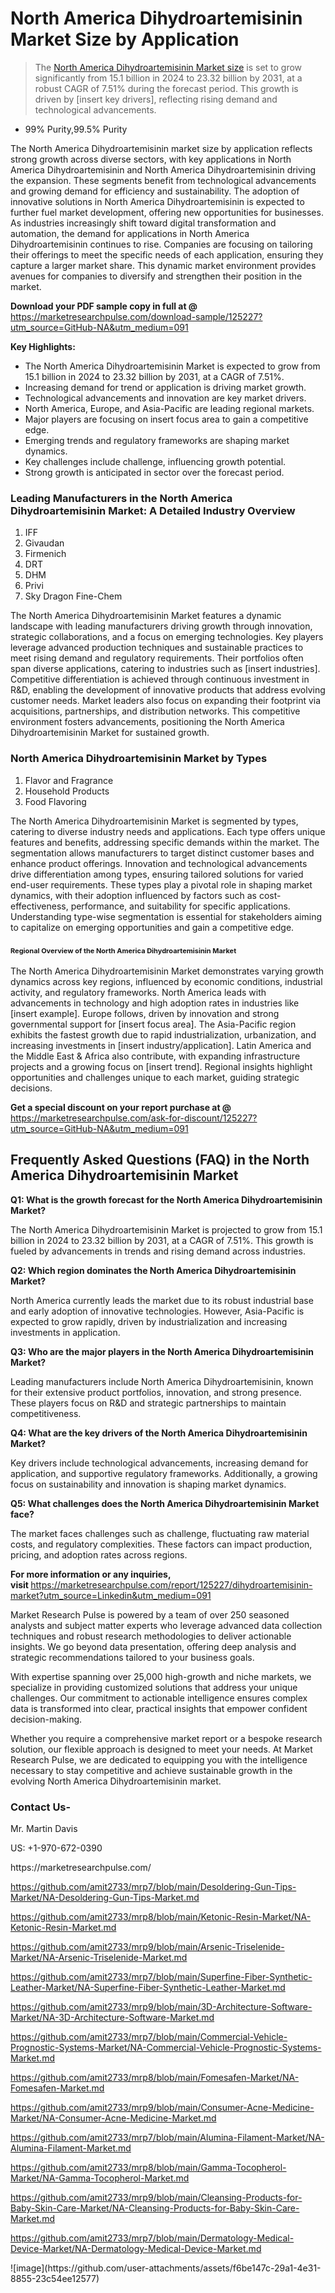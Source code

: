 <h1>North America Dihydroartemisinin Market&nbsp;Size by Application</h1><blockquote><p>The <a href="https://marketresearchpulse.com/download-sample/125227?utm_source=GitHub-NA&amp;utm_medium=091">North America Dihydroartemisinin Market size</a> is set to grow significantly from 15.1 billion in 2024 to 23.32 billion by 2031, at a robust CAGR of 7.51% during the forecast period. This growth is driven by [insert key drivers], reflecting rising demand and technological advancements.</p></blockquote><ul><li>99% Purity,99.5% Purity</li></ul><p>The North America Dihydroartemisinin market size by application reflects strong growth across diverse sectors, with key applications in North America Dihydroartemisinin and North America Dihydroartemisinin driving the expansion. These segments benefit from technological advancements and growing demand for efficiency and sustainability. The adoption of innovative solutions in North America Dihydroartemisinin is expected to further fuel market development, offering new opportunities for businesses. As industries increasingly shift toward digital transformation and automation, the demand for applications in North America Dihydroartemisinin continues to rise. Companies are focusing on tailoring their offerings to meet the specific needs of each application, ensuring they capture a larger market share. This dynamic market environment provides avenues for companies to diversify and strengthen their position in the market.</p><p><strong>Download your PDF sample copy in full at @ </strong><a href="https://marketresearchpulse.com/download-sample/125227?utm_source=GitHub-NA&amp;utm_medium=091">https://marketresearchpulse.com/download-sample/125227?utm_source=GitHub-NA&amp;utm_medium=091</a></p><p><strong>Key Highlights: </strong></p><ul><li>The North America Dihydroartemisinin Market is expected to grow from 15.1 billion in 2024 to 23.32 billion by 2031, at a CAGR of 7.51%.</li><li>Increasing demand for trend or application is driving market growth.</li><li>Technological advancements and innovation are key market drivers.</li><li>North America, Europe, and Asia-Pacific are leading regional markets.</li><li>Major players are focusing on insert focus area to gain a competitive edge.</li><li>Emerging trends and regulatory frameworks are shaping market dynamics.</li><li>Key challenges include challenge, influencing growth potential.</li><li>Strong growth is anticipated in sector over the forecast period.</li></ul><h3>Leading Manufacturers in the North America Dihydroartemisinin Market: A Detailed Industry Overview</h3><ol><li>IFF</li><li>Givaudan</li><li>Firmenich</li><li>DRT</li><li>DHM</li><li>Privi</li><li>Sky Dragon Fine-Chem</li></ol><div class="flex max-w-full flex-col flex-grow"><div class="min-h-8 text-message flex w-full flex-col items-end gap-2 whitespace-normal break-words [.text-message+&amp;]:mt-5" dir="auto" data-message-author-role="assistant" data-message-id="fd8432e4-4910-450d-b182-61b7bfb0a01f" data-message-model-slug="gpt-4o"><div class="flex w-full flex-col gap-1 empty:hidden first:pt-[3px]"><div class="markdown prose w-full break-words dark:prose-invert light"><p>The North America Dihydroartemisinin Market features a dynamic landscape with leading manufacturers driving growth through innovation, strategic collaborations, and a focus on emerging technologies. Key players leverage advanced production techniques and sustainable practices to meet rising demand and regulatory requirements. Their portfolios often span diverse applications, catering to industries such as [insert industries]. Competitive differentiation is achieved through continuous investment in R&amp;D, enabling the development of innovative products that address evolving customer needs. Market leaders also focus on expanding their footprint via acquisitions, partnerships, and distribution networks. This competitive environment fosters advancements, positioning the North America Dihydroartemisinin Market for sustained growth.</p></div></div></div></div><h3>North America Dihydroartemisinin Market by Types</h3><ol><li>Flavor and Fragrance<li> Household Products<li> Food Flavoring</li></ol><div class="flex max-w-full flex-col flex-grow"><div class="min-h-8 text-message flex w-full flex-col items-end gap-2 whitespace-normal break-words [.text-message+&amp;]:mt-5" dir="auto" data-message-author-role="assistant" data-message-id="084470be-0bb7-4664-bddf-5156b4f41249" data-message-model-slug="gpt-4o-mini"><div class="flex w-full flex-col gap-1 empty:hidden first:pt-[3px]"><div class="markdown prose w-full break-words dark:prose-invert light"><p>The North America Dihydroartemisinin Market is segmented by types, catering to diverse industry needs and applications. Each type offers unique features and benefits, addressing specific demands within the market. The segmentation allows manufacturers to target distinct customer bases and enhance product offerings. Innovation and technological advancements drive differentiation among types, ensuring tailored solutions for varied end-user requirements. These types play a pivotal role in shaping market dynamics, with their adoption influenced by factors such as cost-effectiveness, performance, and suitability for specific applications. Understanding type-wise segmentation is essential for stakeholders aiming to capitalize on emerging opportunities and gain a competitive edge.</p></div></div></div></div><h3><span style="font-size: 11px;">Regional Overview of the North America Dihydroartemisinin Market</span></h3><div class="flex max-w-full flex-col flex-grow"><div class="min-h-8 text-message flex w-full flex-col items-end gap-2 whitespace-normal break-words [.text-message+&amp;]:mt-5" dir="auto" data-message-author-role="assistant" data-message-id="e9038762-ce64-4e30-91c9-9bd413514231" data-message-model-slug="gpt-4o-mini"><div class="flex w-full flex-col gap-1 empty:hidden first:pt-[3px]"><div class="markdown prose w-full break-words dark:prose-invert light"><p>The North America Dihydroartemisinin Market demonstrates varying growth dynamics across key regions, influenced by economic conditions, industrial activity, and regulatory frameworks. North America leads with advancements in technology and high adoption rates in industries like [insert example]. Europe follows, driven by innovation and strong governmental support for [insert focus area]. The Asia-Pacific region exhibits the fastest growth due to rapid industrialization, urbanization, and increasing investments in [insert industry/application]. Latin America and the Middle East &amp; Africa also contribute, with expanding infrastructure projects and a growing focus on [insert trend]. Regional insights highlight opportunities and challenges unique to each market, guiding strategic decisions.</p></div></div></div></div><p><strong>Get a special discount on your report purchase at @ </strong><a href="https://marketresearchpulse.com/ask-for-discount/125227?utm_source=GitHub-NA&amp;utm_medium=091">https://marketresearchpulse.com/ask-for-discount/125227?utm_source=GitHub-NA&amp;utm_medium=091</a></p><h2>Frequently Asked Questions (FAQ) in the North America Dihydroartemisinin Market</h2><p><strong>Q1: What is the growth forecast for the North America Dihydroartemisinin Market?</strong></p><p>The North America Dihydroartemisinin Market is projected to grow from 15.1 billion in 2024 to 23.32 billion by 2031, at a CAGR of 7.51%. This growth is fueled by advancements in trends and rising demand across industries.</p><p><strong>Q2: Which region dominates the North America Dihydroartemisinin Market?</strong></p><p>North America currently leads the market due to its robust industrial base and early adoption of innovative technologies. However, Asia-Pacific is expected to grow rapidly, driven by industrialization and increasing investments in application.</p><p><strong>Q3: Who are the major players in the North America Dihydroartemisinin Market?</strong></p><p>Leading manufacturers include North America Dihydroartemisinin, known for their extensive product portfolios, innovation, and strong presence. These players focus on R&amp;D and strategic partnerships to maintain competitiveness.</p><p><strong>Q4: What are the key drivers of the North America Dihydroartemisinin Market?</strong></p><p>Key drivers include technological advancements, increasing demand for application, and supportive regulatory frameworks. Additionally, a growing focus on sustainability and innovation is shaping market dynamics.</p><p><strong>Q5: What challenges does the North America Dihydroartemisinin Market face?</strong></p><p>The market faces challenges such as challenge, fluctuating raw material costs, and regulatory complexities. These factors can impact production, pricing, and adoption rates across regions.</p><p><strong>For more information or any inquiries, visit&nbsp;</strong><a href="https://marketresearchpulse.com/report/125227/dihydroartemisinin-market?utm_source=Linkedin&utm_medium=091">https://marketresearchpulse.com/report/125227/dihydroartemisinin-market?utm_source=Linkedin&utm_medium=091</a></p><p>Market Research Pulse is powered by a team of over 250 seasoned analysts and subject matter experts who leverage advanced data collection techniques and robust research methodologies to deliver actionable insights. We go beyond data presentation, offering deep analysis and strategic recommendations tailored to your business goals.</p><p>With expertise spanning over 25,000 high-growth and niche markets, we specialize in providing customized solutions that address your unique challenges. Our commitment to actionable intelligence ensures complex data is transformed into clear, practical insights that empower confident decision-making.</p><p>Whether you require a comprehensive market report or a bespoke research solution, our flexible approach is designed to meet your needs. At Market Research Pulse, we are dedicated to equipping you with the intelligence necessary to stay competitive and achieve sustainable growth in the evolving North America Dihydroartemisinin market.</p><h3><strong>Contact Us-</strong></h3><p>Mr. Martin Davis</p><p>US: +1-970-672-0390</p><p>https://marketresearchpulse.com/</p><p><a href="https://github.com/amit2733/mrp7/blob/main/Desoldering-Gun-Tips-Market/NA-Desoldering-Gun-Tips-Market.md">https://github.com/amit2733/mrp7/blob/main/Desoldering-Gun-Tips-Market/NA-Desoldering-Gun-Tips-Market.md</a></p><p><a href="https://github.com/amit2733/mrp8/blob/main/Ketonic-Resin-Market/NA-Ketonic-Resin-Market.md">https://github.com/amit2733/mrp8/blob/main/Ketonic-Resin-Market/NA-Ketonic-Resin-Market.md</a></p><p><a href="https://github.com/amit2733/mrp9/blob/main/Arsenic-Triselenide-Market/NA-Arsenic-Triselenide-Market.md">https://github.com/amit2733/mrp9/blob/main/Arsenic-Triselenide-Market/NA-Arsenic-Triselenide-Market.md</a></p><p><a href="https://github.com/amit2733/mrp7/blob/main/Superfine-Fiber-Synthetic-Leather-Market/NA-Superfine-Fiber-Synthetic-Leather-Market.md">https://github.com/amit2733/mrp7/blob/main/Superfine-Fiber-Synthetic-Leather-Market/NA-Superfine-Fiber-Synthetic-Leather-Market.md</a></p><p><a href="https://github.com/amit2733/mrp9/blob/main/3D-Architecture-Software-Market/NA-3D-Architecture-Software-Market.md">https://github.com/amit2733/mrp9/blob/main/3D-Architecture-Software-Market/NA-3D-Architecture-Software-Market.md</a></p><p><a href="https://github.com/amit2733/mrp7/blob/main/Commercial-Vehicle-Prognostic-Systems-Market/NA-Commercial-Vehicle-Prognostic-Systems-Market.md">https://github.com/amit2733/mrp7/blob/main/Commercial-Vehicle-Prognostic-Systems-Market/NA-Commercial-Vehicle-Prognostic-Systems-Market.md</a></p><p><a href="https://github.com/amit2733/mrp8/blob/main/Fomesafen-Market/NA-Fomesafen-Market.md">https://github.com/amit2733/mrp8/blob/main/Fomesafen-Market/NA-Fomesafen-Market.md</a></p><p><a href="https://github.com/amit2733/mrp9/blob/main/Consumer-Acne-Medicine-Market/NA-Consumer-Acne-Medicine-Market.md">https://github.com/amit2733/mrp9/blob/main/Consumer-Acne-Medicine-Market/NA-Consumer-Acne-Medicine-Market.md</a></p><p><a href="https://github.com/amit2733/mrp7/blob/main/Alumina-Filament-Market/NA-Alumina-Filament-Market.md">https://github.com/amit2733/mrp7/blob/main/Alumina-Filament-Market/NA-Alumina-Filament-Market.md</a></p><p><a href="https://github.com/amit2733/mrp8/blob/main/Gamma-Tocopherol-Market/NA-Gamma-Tocopherol-Market.md">https://github.com/amit2733/mrp8/blob/main/Gamma-Tocopherol-Market/NA-Gamma-Tocopherol-Market.md</a></p><p><a href="https://github.com/amit2733/mrp9/blob/main/Cleansing-Products-for-Baby-Skin-Care-Market/NA-Cleansing-Products-for-Baby-Skin-Care-Market.md">https://github.com/amit2733/mrp9/blob/main/Cleansing-Products-for-Baby-Skin-Care-Market/NA-Cleansing-Products-for-Baby-Skin-Care-Market.md</a></p><p><a href="https://github.com/amit2733/mrp7/blob/main/Dermatology-Medical-Device-Market/NA-Dermatology-Medical-Device-Market.md">https://github.com/amit2733/mrp7/blob/main/Dermatology-Medical-Device-Market/NA-Dermatology-Medical-Device-Market.md</a></p>
![image](https://github.com/user-attachments/assets/f6be147c-29a1-4e31-8855-23c54ee12577)
